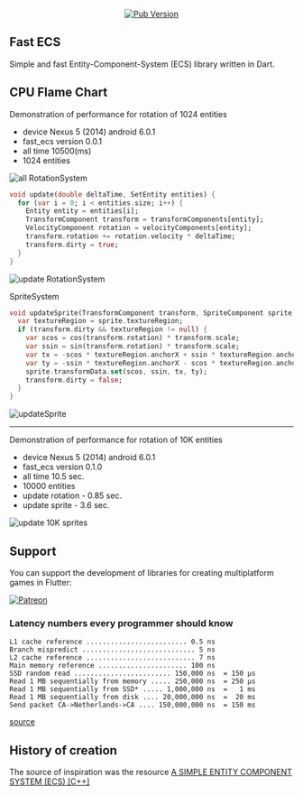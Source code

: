 <p align="center">
<a title="Pub" href="https://pub.dartlang.org/packages/fast_ecs"><img alt="Pub Version" src="https://img.shields.io/pub/v/fast_ecs?color=blue&style=for-the-badge"></a>
</p>

## Fast ECS

Simple and fast Entity-Component-System (ECS) library written in Dart.

## CPU Flame Chart

Demonstration of performance for rotation of 1024 entities

* device Nexus 5 (2014) android 6.0.1
* fast_ecs version 0.0.1
* all time 10500(ms)
* 1024 entities

![all](https://user-images.githubusercontent.com/1622824/135919089-c04aa86c-58b7-47fe-8c36-18db64fd977a.png)
RotationSystem

```dart
void update(double deltaTime, SetEntity entities) {
  for (var i = 0; i < entities.size; i++) {
    Entity entity = entities[i];
    TransformComponent transform = transformComponents[entity];
    VelocityComponent rotation = velocityComponents[entity];
    transform.rotation += rotation.velocity * deltaTime;
    transform.dirty = true;
  }
}
```

![update RotationSystem](https://user-images.githubusercontent.com/1622824/135920601-8fe2d132-ac46-40a7-8bdd-d41813bfefcd.png)

SpriteSystem

```dart
void updateSprite(TransformComponent transform, SpriteComponent sprite) {
  var textureRegion = sprite.textureRegion;
  if (transform.dirty && textureRegion != null) {
    var scos = cos(transform.rotation) * transform.scale;
    var ssin = sin(transform.rotation) * transform.scale;
    var tx = -scos * textureRegion.anchorX + ssin * textureRegion.anchorY;
    var ty = -ssin * textureRegion.anchorX - scos * textureRegion.anchorY;
    sprite.transformData.set(scos, ssin, tx, ty);
    transform.dirty = false;
  }
}
```

![updateSprite](https://user-images.githubusercontent.com/1622824/135920653-d3b6faf9-6f4b-4a04-a1b0-81ccd1b8e676.png)

---
Demonstration of performance for rotation of 10K entities

* device Nexus 5 (2014) android 6.0.1
* fast_ecs version 0.1.0
* all time 10.5 sec.
* 10000 entities
* update rotation - 0.85 sec.
* update sprite - 3.6 sec.

![update 10K sprites](https://user-images.githubusercontent.com/1622824/136676126-28d9d0ee-08a4-42b9-a6aa-a9b8473edaa3.png)


## Support

You can support the development of libraries for creating multiplatform games in Flutter:

[![Patreon](https://c5.patreon.com/external/logo/become_a_patron_button.png)](https://www.patreon.com/flutterio)


### Latency numbers every programmer should know
    L1 cache reference ......................... 0.5 ns
    Branch mispredict ............................ 5 ns
    L2 cache reference ........................... 7 ns
    Main memory reference ...................... 100 ns             
    SSD random read ........................ 150,000 ns  = 150 µs
    Read 1 MB sequentially from memory ..... 250,000 ns  = 250 µs
    Read 1 MB sequentially from SSD* ..... 1,000,000 ns  =   1 ms
    Read 1 MB sequentially from disk .... 20,000,000 ns  =  20 ms
    Send packet CA->Netherlands->CA .... 150,000,000 ns  = 150 ms
[source](https://gist.github.com/hellerbarde/2843375)
    
## History of creation

The source of inspiration was the
resource [A SIMPLE ENTITY COMPONENT SYSTEM (ECS) [C++]](https://austinmorlan.com/posts/entity_component_system/)
